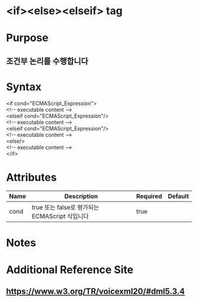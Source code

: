 # \<if>\<else>\<elseif>   tag
# Purpose 
## 조건부 논리를 수행합니다
# Syntax
\<if cond="ECMAScript_Expression"> \
   \<!-- executable content --> \
\<elseif cond="ECMAScript_Expression"/> \
   \<!-- executable content --> \
\<elseif cond="ECMAScript_Expression"/> \
   \<!-- executable content --> \
\<else/> \
\<!-- executable content --> \
\</if>



# Attributes
|Name |Description |Required |Default|
|-----|------------|---------|-------|
|cond |true 또는 false로 평가되는 ECMAScript 식입니다 |   true  |      |

# Notes

# Additional Reference Site
## https://www.w3.org/TR/voicexml20/#dml5.3.4